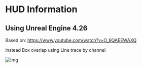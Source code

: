 # HUD Information

## Using Unreal Engine 4.26

Based on: https://www.youtube.com/watch?v=O_9QAEEWAXQ

Instead Box overlap using Line trace by channel

![img](https://firebasestorage.googleapis.com/v0/b/personal-24c21.appspot.com/o/Projects%2Fcards_UE4_HUDInformation.jpg?alt=media&token=304d6745-473f-4623-a0b5-a11442570a86)
